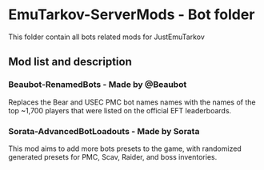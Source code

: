 # EmuTarkov-ServerMods - Bot folder
This folder contain all bots related mods for JustEmuTarkov
## Mod list and description

### Beaubot-RenamedBots - Made by @Beaubot
Replaces the Bear and USEC PMC bot names names with the names of the top ~1,700 players that were listed on the official EFT leaderboards.


### Sorata-AdvancedBotLoadouts - Made by Sorata
This mod aims to add more bots presets to the game, with randomized generated presets for PMC, Scav, Raider, and boss inventories.
